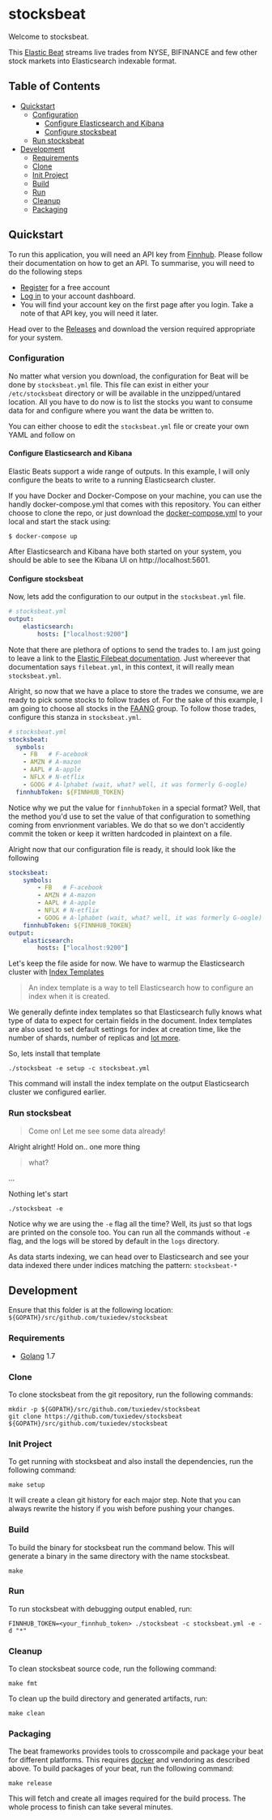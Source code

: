 # stocksbeat

Welcome to stocksbeat.

This [Elastic Beat](https://github.com/elastic/beats) streams live trades from NYSE, BIFINANCE and few other stock markets into Elasticsearch indexable format.

## Table of Contents   
* [Quickstart](#quickstart)
    * [Configuration](#configuration)
      * [Configure Elasticsearch and Kibana](#configure-elasticsearch-and-kibana)
      * [Configure stocksbeat](#configure-stocksbeat)
    * [Run stocksbeat](#run-stocksbeat)
* [Development](#development)
    * [Requirements](#requirements)
    * [Clone](#clone)
    * [Init Project](#init-project)
    * [Build](#build)
    * [Run](#run)
    * [Cleanup](#cleanup)
    * [Packaging](#packaging)

## Quickstart
To run this application, you will need an API key from [Finnhub](https://finnhub.io). Please follow their documentation on how to get an API. To summarise, you will need to do the following steps
* [Register](https://finnhub.io/register) for a free account
* [Log in](https://finnhub.io/login) to your account dashboard.
* You will find your account key on the first page after you login. Take a note of that API key, you will need it later.

Head over to the [Releases](https://github.com/tuxiedev/stocksbeat/releases) and download the version required appropriate for your system. 


### Configuration
No matter what version you download, the configuration for Beat will be done by `stocksbeat.yml` file. This file can exist in either your `/etc/stocksbeat` directory or will be available in the unzipped/untared location. All you have to do now is to list the stocks you want to consume data for and configure where you want the data be written to.

You can either choose to edit the `stocksbeat.yml` file or create your own YAML and follow on

#### Configure Elasticsearch and Kibana
Elastic Beats support a wide range of outputs. In this example, I will only configure the beats to write to a running Elasticsearch cluster.

If you have Docker and Docker-Compose on your machine, you can use the handly docker-compose.yml that comes with this repository. You can either choose to clone the repo, or just download the [docker-compose.yml](https://raw.githubusercontent.com/tuxiedev/stocksbeat/master/docker-compose.yml) to your local and start the stack using:

```shell
$ docker-compose up
```
After Elasticsearch and Kibana have both started on your system, you should be able to see the Kibana UI on http://localhost:5601.

#### Configure stocksbeat
Now, lets add the configuration to our output in the `stocksbeat.yml` file.
```yaml
# stocksbeat.yml
output:
    elasticsearch:
        hosts: ["localhost:9200"]
```
Note that there are plethora of options to send the trades to. I am just going to leave a link to the [Elastic Filebeat documentation](https://www.elastic.co/guide/en/beats/filebeat/current/configuring-output.html). Just whereever that documentation says `filebeat.yml`, in this context, it will really mean `stocksbeat.yml`. 

Alright, so now that we have a place to store the trades we consume, we are ready to pick some stocks to follow trades of. For the sake of this example, I am going to choose all stocks in the [FAANG](https://www.investopedia.com/terms/f/faang-stocks.asp) group. To follow those trades, configure this stanza in `stocksbeat.yml`.
```yaml
# stocksbeat.yml
stocksbeat:
  symbols:
    - FB   # F-acebook
    - AMZN # A-mazon
    - AAPL # A-apple
    - NFLX # N-etflix
    - GOOG # A-lphabet (wait, what? well, it was formerly G-oogle)
  finnhubToken: ${FINNHUB_TOKEN}
```
Notice why we put the value for `finnhubToken` in a special format? Well, that the method you'd use to set the value of that configuration to something coming from envrionment variables. We do that so we don't accidently commit the token or keep it written hardcoded in plaintext on a file.

Alright now that our configuration file is ready, it should look like the following
```yaml
stocksbeat:
    symbols:
        - FB   # F-acebook
        - AMZN # A-mazon
        - AAPL # A-apple
        - NFLX # N-etflix
        - GOOG # A-lphabet (wait, what? well, it was formerly G-oogle)
    finnhubToken: ${FINNHUB_TOKEN}
output:
    elasticsearch:
        hosts: ["localhost:9200"]
```
Let's keep the file aside for now. We have to warmup the Elasticsearch cluster with [Index Templates](https://www.elastic.co/guide/en/elasticsearch/reference/current/index-templates.html)
> An index template is a way to tell Elasticsearch how to configure an index when it is created.

We generally definte index templates so that Elasticsearch fully knows what type of data to expect for certain fields in the document. Index templates are also used to set default settings for index at creation time, like the number of shards, number of replicas and [lot more](https://www.elastic.co/guide/en/elasticsearch/reference/current/indices-update-settings.html).

So, lets install that template
```shell
./stocksbeat -e setup -c stocksbeat.yml
```
This command will install the index template on the output Elasticsearch cluster we configured earlier.

### Run stocksbeat
> Come on! Let me see some data already!

Alright alright! Hold on.. one more thing

> what?

...

Nothing let's start

```
./stocksbeat -e
```
Notice why we are using the `-e` flag all the time? Well, its just so that logs are printed on the console too. You can run all the commands without `-e` flag, and the logs will be stored by default in the `logs` directory.


As data starts indexing, we can head over to Elasticsearch and see your data indexed there under indices matching the pattern: `stocksbeat-*`


## Development

Ensure that this folder is at the following location:
`${GOPATH}/src/github.com/tuxiedev/stocksbeat`

### Requirements

* [Golang](https://golang.org/dl/) 1.7

### Clone

To clone stocksbeat from the git repository, run the following commands:

```
mkdir -p ${GOPATH}/src/github.com/tuxiedev/stocksbeat
git clone https://github.com/tuxiedev/stocksbeat ${GOPATH}/src/github.com/tuxiedev/stocksbeat
```

### Init Project
To get running with stocksbeat and also install the
dependencies, run the following command:

```
make setup
```

It will create a clean git history for each major step. Note that you can always rewrite the history if you wish before pushing your changes.

### Build

To build the binary for stocksbeat run the command below. This will generate a binary
in the same directory with the name stocksbeat.

```
make
```


### Run

To run stocksbeat with debugging output enabled, run:

```
FINNHUB_TOKEN=<your_finnhub_token> ./stocksbeat -c stocksbeat.yml -e -d "*"
```


### Cleanup

To clean  stocksbeat source code, run the following command:

```
make fmt
```

To clean up the build directory and generated artifacts, run:

```
make clean
```


### Packaging

The beat frameworks provides tools to crosscompile and package your beat for different platforms. This requires [docker](https://www.docker.com/) and vendoring as described above. To build packages of your beat, run the following command:

```
make release
```

This will fetch and create all images required for the build process. The whole process to finish can take several minutes.
